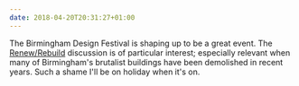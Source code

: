 ```yaml
---
date: 2018-04-20T20:31:27+01:00
---
```

The Birmingham Design Festival is shaping up to be a great event. The [Renew/Rebuild](https://birminghamdesignfestival.org.uk/event/renew-rebuild/) discussion is of particular interest; especially relevant when many of Birmingham's brutalist buildings have been demolished in recent years. Such a shame I'll be on holiday when it's on.
